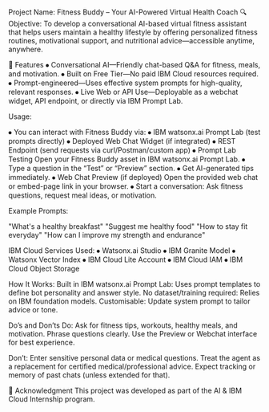 Project Name: Fitness Buddy – Your AI-Powered Virtual Health Coach
🔍 Objective:
To develop a conversational AI-based virtual fitness assistant that helps users maintain a healthy lifestyle by offering personalized fitness routines, motivational support, and nutritional advice—accessible anytime, anywhere.

🎯 Features
⦁	Conversational AI—Friendly chat-based Q&A for fitness, meals, and motivation.
⦁	Built on Free Tier—No paid IBM Cloud resources required.
⦁	Prompt-engineered—Uses effective system prompts for high-quality, relevant responses.
⦁	Live Web or API Use—Deployable as a webchat widget, API endpoint, or directly via IBM Prompt Lab.

Usage:

⦁	You can interact with Fitness Buddy via:
⦁	IBM watsonx.ai Prompt Lab (test prompts directly)
⦁	Deployed Web Chat Widget (if integrated)
⦁	REST Endpoint (send requests via curl/Postman/custom app)
⦁	Prompt Lab Testing Open your Fitness Buddy asset in IBM watsonx.ai Prompt Lab.
⦁	Type a question in the “Test” or “Preview” section.
⦁	Get AI-generated tips immediately.
⦁	Web Chat Preview (if deployed) Open the provided web chat or embed-page link in your browser.
⦁	Start a conversation: Ask fitness questions, request meal ideas, or motivation.

Example Prompts:

"What's a healthy breakfast"
"Suggest me healthy food"
"How to stay fit everyday"
"How can I improve my strength and endurance"

IBM Cloud Services Used: 
⦁	Watsonx.ai Studio
⦁	IBM Granite Model
⦁	Watsonx Vector Index
⦁	IBM Cloud Lite Account
⦁	IBM Cloud IAM
⦁	IBM Cloud Object Storage

How It Works:
Built in IBM watsonx.ai Prompt Lab: Uses prompt templates to define bot personality and answer style.
No dataset/training required: Relies on IBM foundation models.
Customisable: Update system prompt to tailor advice or tone.

Do’s and Don’ts
Do:
Ask for fitness tips, workouts, healthy meals, and motivation.
Phrase questions clearly.
Use the Preview or Webchat interface for best experience.

Don’t:
Enter sensitive personal data or medical questions.
Treat the agent as a replacement for certified medical/professional advice.
Expect tracking or memory of past chats (unless extended for that).

🙏 Acknowledgment
This project was developed as part of the AI & IBM Cloud Internship program.
